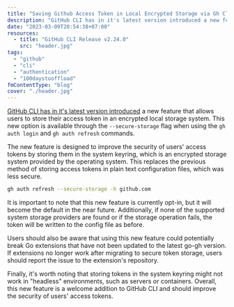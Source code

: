 ```yaml
---
title: "Saving Github Access Token in Local Encrypted Storage via Gh Cli"
description: "GitHub CLI has in it's latest version introduced a new feature that allows users to store their access token in an encrypted local storage system."
date: "2023-03-09T20:54:38+07:00"
resources:
  - title: "GitHub CLI Release v2.24.0"
    src: "header.jpg"
tags:
  - "github"
  - "cli"
  - "authentication"
  - "100daystooffload"
fmContentType: "blog"
cover: "./header.jpg"
---
```


[GitHub CLI has in it's latest version introduced](https://github.com/cli/cli/releases/tag/v2.24.0) a new feature that allows users to store their access token in an encrypted local storage system. This new option is available through the `--secure-storage` flag when using the `gh auth login` and `gh auth refresh` commands.

The new feature is designed to improve the security of users' access tokens by storing them in the system keyring, which is an encrypted storage system provided by the operating system. This replaces the previous method of storing access tokens in plain text configuration files, which was less secure.

```bash
gh auth refresh --secure-storage -h github.com
```

It is important to note that this new feature is currently opt-in, but it will become the default in the near future. Additionally, if none of the supported system storage providers are found or if the storage operation fails, the token will be written to the config file as before.

Users should also be aware that using this new feature could potentially break Go extensions that have not been updated to the latest go-gh version. If extensions no longer work after migrating to secure token storage, users should report the issue to the extension's repository.

Finally, it's worth noting that storing tokens in the system keyring might not work in "headless" environments, such as servers or containers. Overall, this new feature is a welcome addition to GitHub CLI and should improve the security of users' access tokens.
